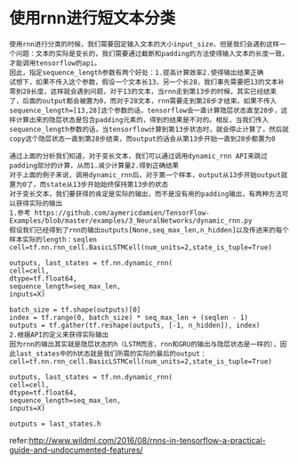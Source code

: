 # 使用rnn进行短文本分类

	使用rnn进行分类的时候，我们需要固定输入文本的大小input_size，但是我们会遇到这样一个问题：文本的实际是变长的，我们需要通过截断和padding的方法使得输入文本的长度一致，才能调用tensorflow的api。
	因此，指定sequence_length参数有两个好处：1.提高计算效率2.使得输出结果正确
	试想下，如果不传入这个参数，假设一个文本长13，另一个长28，我们事先需要把13的文本补零到28长度，这样就会遇到问题，对于13的文本，当rnn走到第13步的时候，其实已经结束了，后面的output都会被置为0，而对于28文本，rnn需要走到第28步才结束。如果不传入sequence_length=[13,28]这个参数的话，tensorflow会一直计算隐层状态直至28步，这样计算出来的隐层状态是包含padding元素的，得到的结果是不对的。相反，当我们传入sequence_length参数的话，当tensorflow计算到第13步状态时，就会停止计算了，然后就copy这个隐层状态一直到第28步结束，而output的话会从第13步开始一直到28步都置为0
	
	通过上面的分析我们知道，对于变长文本，我们可以通过调用dynamic_rnn API来跳过padding部分的计算，从而1.减少计算量2.得到正确结果
	对于上面的例子来说，调用dynamic_rnn后，对于第一个样本，output从13步开始output就置为0了，而state从13步开始始终保持第13步的状态
	对于变长文本，我们要获得的肯定是实际的输出，而不是没有用的padding输出，有两种方法可以获得实际的输出
	1.参考 https://github.com/aymericdamien/TensorFlow-Examples/blob/master/examples/3_NeuralNetworks/dynamic_rnn.py
	假设我们已经得到了rnn的输出outputs[None,seq_max_len,n_hidden]以及传进来的每个样本实际的length：seqlen
	cell=tf.nn.rnn_cell.BasicLSTMCell(num_units=2,state_is_tuple=True)
	
	outputs, last_states = tf.nn.dynamic_rnn(
    cell=cell,
    dtype=tf.float64,
    sequence_length=seq_max_len,
    inputs=X)
	
	batch_size = tf.shape(outputs)[0]
	index = tf.range(0, batch_size) * seq_max_len + (seqlen - 1)
	outputs = tf.gather(tf.reshape(outputs, [-1, n_hidden]), index)
	2.根据API的定义来获得实际输出
	因为rnn的输出其实就是隐层状态的h（LSTM而言，rnn和GRU的输出与隐层状态是一样的），因此last_states中的h状态就是我们所需的实际的最后的output：
	cell=tf.nn.rnn_cell.BasicLSTMCell(num_units=2,state_is_tuple=True)
	
	outputs, last_states = tf.nn.dynamic_rnn(
    cell=cell,
    dtype=tf.float64,
    sequence_length=seq_max_len,
    inputs=X)

	outputs = last_states.h


refer:http://www.wildml.com/2016/08/rnns-in-tensorflow-a-practical-guide-and-undocumented-features/
